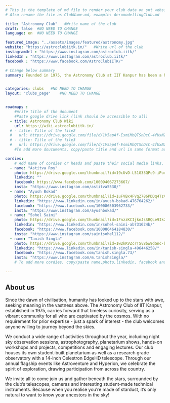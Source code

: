 ```yaml
---
# This is the template of md file to render your club data on snt website. The below example is of Aeromodelling Club, please modify the data according to your clunb.
# Also rename the file as ClubName.md, example: AeromodellingClub.md

title: "Astronomy Club"   #Write name of the club
draft: false  #NO NEED TO CHANGE
language: en  #NO NEED TO CHANGE

featured_image: "../assets/images/featured/astronomy.jpg"
website: "https://astroclubiitk.in/"   #Write url of the club
instagramUrl : "https://www.instagram.com/astroclub.iitk/"
linkedIn : "https://www.instagram.com/astroclub.iitk/"
facebook : "https://www.facebook.com/AstroClubIITK/"

# Change below summary
summary: Founded in 1975, the Astronomy Club at IIT Kanpur has been a hub of cosmic exploration. Our club is open to everyone, with members from diverse academic backgrounds, all you need is a little curiosity about the universe, and we'll help you fall in love with the cosmos.The club offers a wide range of activities for the campus community and provides advanced resources and facilities to those who wants to dive deeper. The Astronomy Club is more than just a place to learn—it's a community where curiosity and science meet to explore the mysteries of the universe.


categories: clubs   #NO NEED TO CHANGE
layout: "clubs_page"    #NO NEED TO CHANGE


roadmaps :
    #Write title of the document
    #Paste google drive link (link should be accessible to all)
  - title: Astronomy Club Wiki
    url: https://wiki.astroclubiitk.in/
  # - title: Title of the file2
  #   url: https://drive.google.com/file/d/1V5apAf-EsmiMbQTSnDcC-4fUxNZbrXw4/view?usp=sharing
  # - title: Title of the file3
  #   url: https://drive.google.com/file/d/1V5apAf-EsmiMbQTSnDcC-4fUxNZbrXw4/view?usp=sharing
    #To add more doucuments, copy/paste title and url in same format as above.

cordies:
    # Add name of cordies or heads and paste their social media links.
  - name: "Astitva Roy"
    photo: https://drive.google.com/thumbnail?id=19cUvD-L51G33QPc9-iPurVizRhosafe0&sz=w1000   #NO NEED TO CHANGE
    linkedin: ""
    facebook: https://www.facebook.com/100094067273667/
    insta: "https://www.instagram.com/astitva5530/"
  - name: "Ayush Bokad"
    photo: https://drive.google.com/thumbnail?id=1uFVBx4FVqZ786PDDq4TzVsMgIRbKNZP2&sz=w1000   #NO NEED TO CHANGE
    linkedin: "https://www.linkedin.com/in/ayush-bokad-476764262/"
    facebook: "https://www.facebook.com/100086503962733/"
    insta: "https://www.instagram.com/ayushbokad/"
  - name: "Sohel Saini"
    photo: https://drive.google.com/thumbnail?id=1FnzzKCIjknJsSRQLe9Ik2Jw0OhUwnD9S&sz=w1000   #NO NEED TO CHANGE
    linkedin: "https://www.linkedin.com/in/sohel-saini-ab731624b/"
    facebook: "https://www.facebook.com/100086464184830/"
    insta: "https://www.instagram.com/sainisohel112/"
  - name: "Tanish Singla"
    photo: https://drive.google.com/thumbnail?id=1w2kKVZcrTSv8bw9dGnc-b7ETbqqbFNef&sz=w1000  #NO NEED TO CHANGE
    linkedin: "https://www.linkedin.com/in/tanish-singla-496446258/"
    facebook: "https://www.facebook.com/tanish.singla.73/"
    insta: "https://www.instagram.com/m.tanishsingla/"
    # To add more cordies, copy/paste name,photo,linkedin, facebook and insta in same format as above.
    
---
```


<!-- Write about us section -->
## About us
Since the dawn of civilisation, humanity has looked up to the stars with awe, seeking meaning in the vastness above. The Astronomy Club of IIT Kanpur, established in 1975, carries forward that timeless curiosity, serving as a vibrant community for all who are captivated by the cosmos. With no requirement for prior expertise - just a spark of interest - the club welcomes anyone willing to journey beyond the skies.

We conduct a wide range of activities throughout the year, including night sky observation sessions, astrophotography, planetarium shows, hands-on workshops and projects, competitions and engaging lectures. Our club houses its own student-built planetarium as well as a research grade observatory with a 14-inch Celestron EdgeHD telescope. Through our annual flagship events like Astroventure and Hyperion, we celebrate the spirit of exploration, drawing participation from across the country.

We invite all to come join us and gather beneath the stars, surrounded by the club’s telescopes, cameras and interesting student-made technical instruments. Because when you realise you’re made of stardust, it’s only natural to want to know your ancestors in the sky!